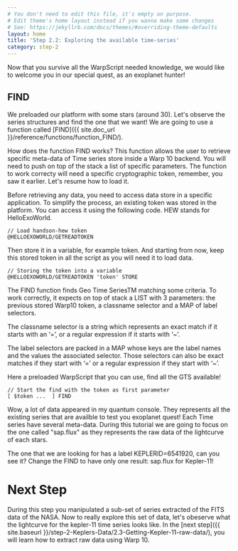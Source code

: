 ```yaml
---
# You don't need to edit this file, it's empty on purpose.
# Edit theme's home layout instead if you wanna make some changes
# See: https://jekyllrb.com/docs/themes/#overriding-theme-defaults
layout: home
title: 'Step 2.2: Exploring the available time-series'
category: step-2
---
```

 

Now that you survive all the WarpScript needed knowledge, we would like to welcome you in our special quest, as an exoplanet hunter!

## FIND

We preloaded our platform with some stars (around 30). Let's observe the series structures and find the one that we want! We are going to use a function called [FIND]({{ site.doc_url }}/reference/functions/function_FIND/).

How does the function FIND works? This function allows the user to retrieve specific meta-data of Time series store inside a Warp 10 backend. You will need to push on top of the stack a list of specific parameters. The function to work correcty will need a specific cryptographic token, remember, you saw it earlier. Let's resume how to load it. 

Before retrieving any data, you need to access data store in a specific application. To simplify the process, an existing token was stored in the platform. You can access it using the following code. HEW stands for HelloExoWorld. 

```
// Load handson-hew token
@HELLOEXOWORLD/GETREADTOKEN
```

Then store it in a variable, for example token. And starting from now, keep this stored token in all the script as you will need it to load data.

```
// Storing the token into a variable
@HELLOEXOWORLD/GETREADTOKEN 'token' STORE 
```

The FIND function finds Geo Time SeriesTM matching some criteria. To work correctly, it expects on top of stack a LIST with 3 parameters: the previous stored Warp10 token, a classname selector and a MAP of label selectors.

The classname selector is a string which represents an exact match if it starts with an ‘=’, or a regular expression if it starts with ‘~’.

The label selectors are packed in a MAP whose keys are the label names and the values the associated selector. Those selectors can also be exact matches if they start with ‘=’ or a regular expression if they start with ‘~’.

Here a preloaded WarpScript that you can use, find all the GTS available!

```
// Start the find with the token as first parameter
[ $token ...  ] FIND

```

Wow, a lot of data appeared in my quantum console. They represents all the existing series that are availble to test you exoplanet quest! Each Time series have several meta-data. During this tutorial we are going to focus on the one called "sap.flux" as they represents the raw data of the lightcurve of each stars.

The one that we are looking for has a label KEPLERID=6541920, can you see it? Change the FIND to have only one result: sap.flux for Kepler-11!

# Next Step

During this step you manipulated a sub-set of series extracted of the FITS data of the NASA. Now to really explore this set of data, let's obeserve what the lightcurve for the kepler-11 time series looks like. In the [next step]({{ site.baseurl }}/step-2-Keplers-Data/2.3-Getting-Kepler-11-raw-data/), you will learn how to extract raw data using Warp 10.
